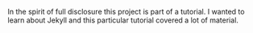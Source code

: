 In the spirit of full disclosure this project is part of a tutorial.  I wanted to
learn about Jekyll and this particular tutorial covered a lot of material. 